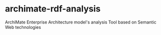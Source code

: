 # archimate-rdf-analysis
ArchiMate Enterprise Architecture model's analysis Tool based on Semantic Web technologies
